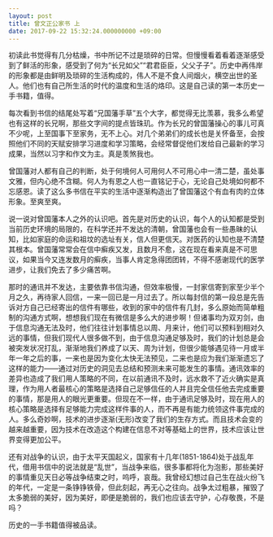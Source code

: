```yaml
---
layout: post
title: 曾文正公家书 上
date: 2017-09-22 15:32:24.000000000 +09:00
---
```


初读此书觉得有几分枯燥，书中所记不过是琐碎的日常。但慢慢看着看着逐渐感受到了鲜活的形象，感受到了何为“长兄如父”“君君臣臣，父父子子”。历史中再伟岸的形象都是由鲜明及琐碎的生活构成的，伟人不是不食人间烟火，横空出世的圣人。他们也有自己所生活的时代的温度和生活的烙印。这是自己读的第一本历史一手书籍，值得。

每次看到书信的结尾处写着“兄国藩手草”五个大字，都觉得无比羡慕，我多么希望也有这样的长兄啊，那些文字间的提点皆珠玑。作为长兄的曾国藩操心的事儿可真不少呢，上至国事下至家务，无不上心。对几个弟弟们的成长也是关怀备至，会按照他们不同的天赋安排学习进度和学习策略，会经常督促他们发给自己最新的学习成果，当然以习字和作文为主。真是羡煞我也。

曾国藩对人都有自己的判断，处于何境何人可用何人不可用心中一清二楚，虽处事文雅，但内心绝不含糊。何人为有恩之人也一直铭记于心，无论自己处境如何都不忘感恩。读了这么多书信在平实的生活中逐渐构造出了曾国藩这个有血有肉的立体形象。至爽至爽。

说一说对曾国藩本人之外的认识吧。首先是对历史的认识，每个人的认知都是受到当前历史环境的局限的，在科学还并不发达的清朝，曾国藩也会有一些愚昧的认知，比如家庭的命运和祖坟的选址有关，信人但更信天。对医药的认知也是不清楚其根本。曾国藩常常会在信中癣疾又发，且数月不愈，这在现在看来真是不可思议，如果当今又连发数月的癣疾，当事人肯定急得团团转，不得不感谢现代的医学进步，让我们免去了多少痛苦啊。

那时的通讯并不发达，主要依靠书信沟通，但效率极慢，一封家信寄到家至少半个月之久，再待家人回信，一来一回已是一月过去了。所以每封信的第一段总是先告诉对方自己已经寄出的信件有哪些，收到的家中的信件有几封，多么原始而简单粗制的沟通方式啊，想想我们现在有微信是多么大的进步啊！但诸事均为双刃剑，由于信息沟通无法及时，他们往往计划事情总以周、月来计，他们可以预料到相对久远的事情，但我们现代人很多做不到，由于信息沟通足够及时，我们的计划总是会被突发状况打乱，渐渐地我们养成了以天、周为计划，但很少能够遇见待一月或半年一年之后的事，一来也是因为变化太快无法预见，二来也是应为我们渐渐遗忘了这样的能力——通过对历史的洞见去总结和预测未来可能发生的事情。通讯效率的差异也造成了我们用人策略的不同，在以前通讯不及时，远水救不了近火确实是真理，作为用人者最核心的策略是选择自己足够信任的人并且完全信任他去完成重要的事情，那是用人的眼光更重要。但现在不一样，由于通讯足够及时，现在用人的核心策略是选择有足够能力完成这样件事的人，而不再是有能力统领这件事完成的人。多么奇妙啊，技术的进步逐渐(无形)改变了我们的生存方式。而且技术会变的越来越重要，因为技术在改造这个构建在信息不对等基础上的世界，技术应该让世界变得更加公平。

还有对战争的认识，由于太平天国起义，国家有十几年(1851-1864)处于战乱年代，借用书信中的说法就是“乱世”，当战争来临，很多事都将化为泡影，那些美好的事情重见天日必等战争结束之时，呜呼，哀哉。我曾经幻想过自己生在战火纷飞的年代，一定是一条铮铮铁骨，但此刻起，再无心之往向。战争太过粗暴，摧毁了太多脆弱的美好，因为美好，即便是脆弱的，我们也应该去守护，心存敬畏，不是吗？ 

历史的一手书籍值得被品读。